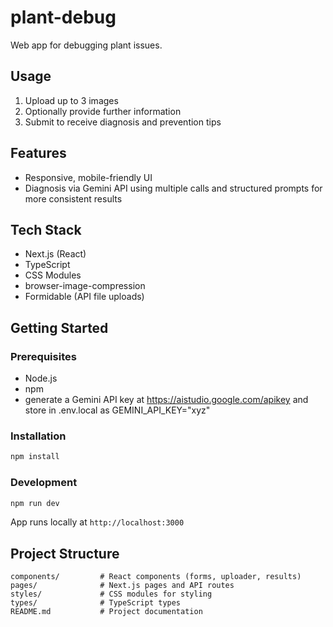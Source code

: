 # plant-debug
Web app for debugging plant issues.

## Usage
1. Upload up to 3 images
2. Optionally provide further information
3. Submit to receive diagnosis and prevention tips

## Features
- Responsive, mobile-friendly UI
- Diagnosis via Gemini API using multiple calls and structured prompts for more consistent results

## Tech Stack
- Next.js (React)
- TypeScript
- CSS Modules
- browser-image-compression
- Formidable (API file uploads)

## Getting Started

### Prerequisites
- Node.js
- npm
- generate a Gemini API key at https://aistudio.google.com/apikey and store in .env.local as GEMINI_API_KEY="xyz"

### Installation
```bash
npm install
```
### Development
```bash
npm run dev
```
App runs locally at `http://localhost:3000`

## Project Structure
```
components/         # React components (forms, uploader, results)
pages/              # Next.js pages and API routes
styles/             # CSS modules for styling
types/              # TypeScript types
README.md           # Project documentation
```


